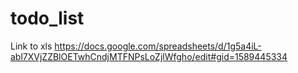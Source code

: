 # todo_list
Link to xls 
https://docs.google.com/spreadsheets/d/1g5a4iL-abl7XVjZZBlOETwhCndjMTFNPsLoZjlWfgho/edit#gid=1589445334


